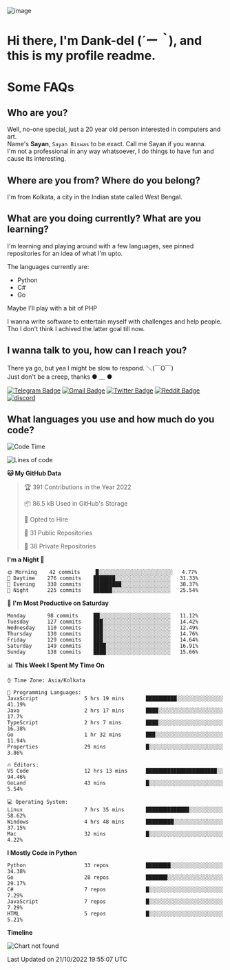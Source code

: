 ![image](https://user-images.githubusercontent.com/63096193/125182844-29f20800-e22f-11eb-8dc9-b0f2d29647bb.png)

# **Hi there, I'm Dank-del (*´ー｀*), and this is my profile readme.**
<!--  [![Profile views](https://gpvc.arturio.dev/dank-del)](https://github.com/dank-del) -->
# Some FAQs

## **Who are you?**

Well, no-one special, just a 20 year old person interested in computers and art. \
Name's **Sayan**, `Sayan Biswas` to be exact. Call me Sayan if you wanna. \
I'm not a professional in any way whatsoever, I do things to have fun and cause its interesting.

## **Where are you from? Where do you belong?**

I'm from Kolkata, a city in the Indian state called West Bengal.

## **What are you doing currently? What are you learning?**

I'm learning and playing around with a few languages, see pinned repositories for an idea of what I'm upto.

The languages currently are:

- Python
- C#
- Go

Maybe I'll play with a bit of PHP

I wanna write software to entertain myself with challenges and help people. \
Tho I don't think I achived the latter goal till now.

<!--## **Eww, I see a weeb profile.**

Can't help it, it's the best way to hide my face on this account
> Why do people hate weebs .-.

## **Cool, what more interests you?**

My interests are quite, weird. They're scattered all over the place. \
I've been fascinated by music and have studied it since the age of 6, I've performed on stage and on air but yeah now I've been away from that. I specialize in key instruments. \
Another thing that interests me is Media Production, aka, working with audio, video and broadcasting media.

> I just like art in general. also feeds the reason of me being obsessed with Japanese drawings (⋟ ﹏ ⋞)-->

## **I wanna talk to you, how can I reach you?**

There ya go, but yea I might be slow to respond. ＼(￣O￣) \
Just don't be a creep, thanks ● ﹏ ●

[![Telegram Badge](https://img.shields.io/badge/-dank_as_fuck-1ca0f1?style=flat-square&logo=telegram&logoColor=white&link=https://t.me/dank_as_fuck)](https://t.me/dank_as_fuck)
[![Gmail Badge](https://img.shields.io/badge/-sayan@asia.com-c14438?style=flat-square&logo=Gmail&logoColor=white&link=mailto:sayan@asia.com)](mailto:sayan@asia.com)
[![Twitter Badge](https://img.shields.io/twitter/follow/TheDankDel?style=social)](https://twitter.com/TheDankDel)
[![Reddit Badge](https://img.shields.io/reddit/user-karma/combined/dank_as_fuck_?style=social)](https://www.reddit.com/user/dank_as_fuck_/)
[![discord](https://discord-md-badge.vercel.app/api/shield/506536929152466945?style=social)](https://discordapp.com/users/506536929152466945)

## **What languages you use and how much do you code?**

<!--START_SECTION:waka-->
![Code Time](http://img.shields.io/badge/Code%20Time-826%20hrs%2029%20mins-blue)

![Lines of code](https://img.shields.io/badge/From%20Hello%20World%20I%27ve%20Written-737%20Thousand%20lines%20of%20code-blue)

**🐱 My GitHub Data** 

> 🏆 391 Contributions in the Year 2022
 > 
> 📦 86.5 kB Used in GitHub's Storage 
 > 
> 💼 Opted to Hire
 > 
> 📜 31 Public Repositories 
 > 
> 🔑 38 Private Repositories  
 > 
**I'm a Night 🦉** 

```text
🌞 Morning    42 commits     █░░░░░░░░░░░░░░░░░░░░░░░░   4.77% 
🌆 Daytime    276 commits    ███████░░░░░░░░░░░░░░░░░░   31.33% 
🌃 Evening    338 commits    █████████░░░░░░░░░░░░░░░░   38.37% 
🌙 Night      225 commits    ██████░░░░░░░░░░░░░░░░░░░   25.54%

```
📅 **I'm Most Productive on Saturday** 

```text
Monday       98 commits     ██░░░░░░░░░░░░░░░░░░░░░░░   11.12% 
Tuesday      127 commits    ███░░░░░░░░░░░░░░░░░░░░░░   14.42% 
Wednesday    110 commits    ███░░░░░░░░░░░░░░░░░░░░░░   12.49% 
Thursday     130 commits    ███░░░░░░░░░░░░░░░░░░░░░░   14.76% 
Friday       129 commits    ███░░░░░░░░░░░░░░░░░░░░░░   14.64% 
Saturday     149 commits    ████░░░░░░░░░░░░░░░░░░░░░   16.91% 
Sunday       138 commits    ████░░░░░░░░░░░░░░░░░░░░░   15.66%

```


📊 **This Week I Spent My Time On** 

```text
⌚︎ Time Zone: Asia/Kolkata

💬 Programming Languages: 
JavaScript               5 hrs 19 mins       ██████████░░░░░░░░░░░░░░░   41.19% 
Java                     2 hrs 17 mins       ████░░░░░░░░░░░░░░░░░░░░░   17.7% 
TypeScript               2 hrs 7 mins        ████░░░░░░░░░░░░░░░░░░░░░   16.38% 
Go                       1 hr 32 mins        ███░░░░░░░░░░░░░░░░░░░░░░   11.94% 
Properties               29 mins             █░░░░░░░░░░░░░░░░░░░░░░░░   3.86%

🔥 Editors: 
VS Code                  12 hrs 13 mins      ███████████████████████░░   94.46% 
GoLand                   43 mins             █░░░░░░░░░░░░░░░░░░░░░░░░   5.54%

💻 Operating System: 
Linux                    7 hrs 35 mins       ██████████████░░░░░░░░░░░   58.62% 
Windows                  4 hrs 48 mins       █████████░░░░░░░░░░░░░░░░   37.15% 
Mac                      32 mins             █░░░░░░░░░░░░░░░░░░░░░░░░   4.22%

```

**I Mostly Code in Python** 

```text
Python                   33 repos            ████████░░░░░░░░░░░░░░░░░   34.38% 
Go                       28 repos            ███████░░░░░░░░░░░░░░░░░░   29.17% 
C#                       7 repos             █░░░░░░░░░░░░░░░░░░░░░░░░   7.29% 
JavaScript               7 repos             █░░░░░░░░░░░░░░░░░░░░░░░░   7.29% 
HTML                     5 repos             █░░░░░░░░░░░░░░░░░░░░░░░░   5.21%

```


**Timeline**

![Chart not found](https://raw.githubusercontent.com/Dank-del/Dank-del/main/charts/bar_graph.png) 


 Last Updated on 21/10/2022 19:55:07 UTC
<!--END_SECTION:waka-->

<!--## **Can I stalk your spotify?**

Um sure.

![OwO Spotify](https://spotify-recently-played-readme.vercel.app/api?user=31fdrsslnr7nvq4ytqwtw7c4rxfm&count=5)-->
